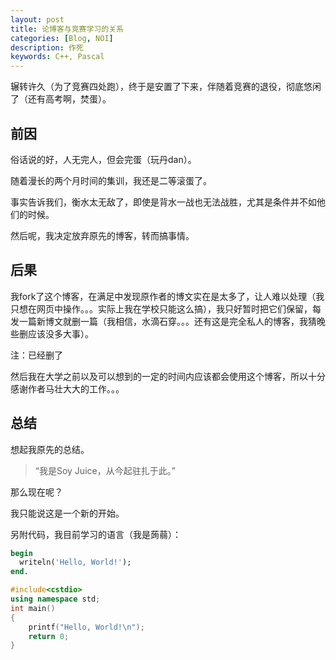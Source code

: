 ```yaml
---
layout: post
title: 论博客与竞赛学习的关系
categories: [Blog, NOI]
description: 作死
keywords: C++, Pascal
---
```


辗转许久（为了竞赛四处跑），终于是安置了下来，伴随着竞赛的退役，彻底悠闲了（还有高考啊，焚蛋）。

## 前因

俗话说的好，人无完人，但会完蛋（玩丹dan）。

随着漫长的两个月时间的集训，我还是二等滚蛋了。

事实告诉我们，衡水太无敌了，即使是背水一战也无法战胜，尤其是条件并不如他们的时候。

然后呢，我决定放弃原先的博客，转而搞事情。

## 后果

我fork了这个博客，在满足中发现原作者的博文实在是太多了，让人难以处理（我只想在网页中操作。。。实际上我在学校只能这么搞），我只好暂时把它们保留，每发一篇新博文就删一篇（我相信，水滴石穿。。。还有这是完全私人的博客，我猜晚些删应该没多大事）。

注：已经删了

然后我在大学之前以及可以想到的一定的时间内应该都会使用这个博客，所以十分感谢作者马壮大大的工作。。。

## 总结

想起我原先的总结。

> “我是Soy Juice，从今起驻扎于此。”

那么现在呢？

我只能说这是一个新的开始。

另附代码，我目前学习的语言（我是蒟蒻）：

``` pascal
begin
  writeln('Hello, World!');
end.
```

``` c++
#include<cstdio>
using namespace std;
int main()
{
	printf("Hello, World!\n");
	return 0;
}
```
